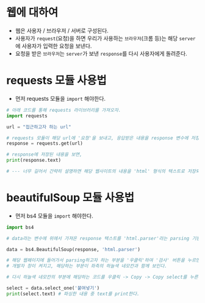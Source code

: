 # 웹에 대하여

- 웹은 사용자 / 브라우저 / 서버로 구성된다.
- 사용자가 `request`(요청)을 하면 우리가 사용하는 `브라우저`(크롬 등)는 해당 `server`에 사용자가 입력한 요청을 보낸다.
- 요청을 받은 `브라우저`는  `server`가 보낸 `response`를 다시 사용자에게 돌려준다. 



# requests 모듈 사용법

- 먼저 requests 모듈을 `import` 해야한다.



```python
# 아래 코드를 통해 requests 라이브러리를 가져오자.
import requests

url = "접근하고자 하는 url"

# requests 모듈이 해당 url에 '요청'을 보내고, 응답받은 내용을 response 변수에 저장한다.
response = requests.get(url)

# response에 저장된 내용을 보면,
print(response.text)

# --- 너무 길어서 간략히 설명하면 해당 웹사이트의 내용을 'html' 형식의 텍스트로 저장되어 있다.
```



# beautifulSoup 모듈 사용법

- 먼저 bs4 모듈을 `import` 해야한다.



```python
import bs4

# data라는 변수에 위에서 가져온 response 텍스트를 'html.parser'라는 parsing 기능으로 사용자가 보기 좋게 만든다.

data = bs4.BeautifulSoup(response, 'html.parser')

# 해당 웹페이지에 들어가서 parsing하고자 하는 부분을 '우클릭'하여 '검사' 버튼을 누르면
# 개발자 창이 켜지고, 해당하는 부분이 좌측의 하늘색 네모칸과 함께 보인다.

# 다시 하늘색 네모칸의 부분에 해당하는 코드를 우클릭 -> Copy -> Copy select를 누른 후 아래 코드를 실행한다.

select = data.select_one('붙여넣기')
print(select.text) # 파싱한 내용 중 text를 print한다.
```

